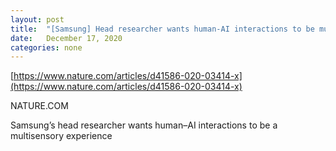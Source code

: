 ```yaml
---
layout: post
title:  "[Samsung] Head researcher wants human-AI interactions to be multimodal : Sebastian Seung"
date:   December 17, 2020
categories: none
---
```


[https://www.nature.com/articles/d41586-020-03414-x](https://www.nature.com/articles/d41586-020-03414-x)






NATURE.COM




Samsung’s head researcher wants human–AI interactions to be a multisensory experience



 

